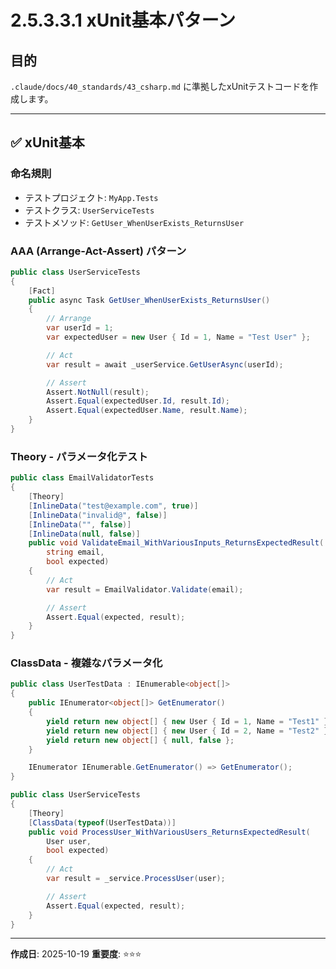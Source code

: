 # 2.5.3.3.1 xUnit基本パターン

## 目的

`.claude/docs/40_standards/43_csharp.md` に準拠したxUnitテストコードを作成します。

---

## ✅ xUnit基本

### 命名規則

- テストプロジェクト: `MyApp.Tests`
- テストクラス: `UserServiceTests`
- テストメソッド: `GetUser_WhenUserExists_ReturnsUser`

### AAA (Arrange-Act-Assert) パターン

```csharp
public class UserServiceTests
{
    [Fact]
    public async Task GetUser_WhenUserExists_ReturnsUser()
    {
        // Arrange
        var userId = 1;
        var expectedUser = new User { Id = 1, Name = "Test User" };

        // Act
        var result = await _userService.GetUserAsync(userId);

        // Assert
        Assert.NotNull(result);
        Assert.Equal(expectedUser.Id, result.Id);
        Assert.Equal(expectedUser.Name, result.Name);
    }
}
```

### Theory - パラメータ化テスト

```csharp
public class EmailValidatorTests
{
    [Theory]
    [InlineData("test@example.com", true)]
    [InlineData("invalid@", false)]
    [InlineData("", false)]
    [InlineData(null, false)]
    public void ValidateEmail_WithVariousInputs_ReturnsExpectedResult(
        string email,
        bool expected)
    {
        // Act
        var result = EmailValidator.Validate(email);

        // Assert
        Assert.Equal(expected, result);
    }
}
```

### ClassData - 複雑なパラメータ化

```csharp
public class UserTestData : IEnumerable<object[]>
{
    public IEnumerator<object[]> GetEnumerator()
    {
        yield return new object[] { new User { Id = 1, Name = "Test1" }, true };
        yield return new object[] { new User { Id = 2, Name = "Test2" }, true };
        yield return new object[] { null, false };
    }

    IEnumerator IEnumerable.GetEnumerator() => GetEnumerator();
}

public class UserServiceTests
{
    [Theory]
    [ClassData(typeof(UserTestData))]
    public void ProcessUser_WithVariousUsers_ReturnsExpectedResult(
        User user,
        bool expected)
    {
        // Act
        var result = _service.ProcessUser(user);

        // Assert
        Assert.Equal(expected, result);
    }
}
```

---

**作成日**: 2025-10-19
**重要度**: ⭐⭐⭐
